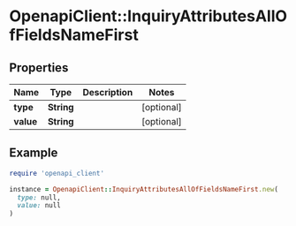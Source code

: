# OpenapiClient::InquiryAttributesAllOfFieldsNameFirst

## Properties

| Name | Type | Description | Notes |
| ---- | ---- | ----------- | ----- |
| **type** | **String** |  | [optional] |
| **value** | **String** |  | [optional] |

## Example

```ruby
require 'openapi_client'

instance = OpenapiClient::InquiryAttributesAllOfFieldsNameFirst.new(
  type: null,
  value: null
)
```

